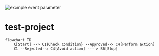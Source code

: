 ![example event parameter](https://github.com/github/docs/actions/workflows/main.yml/badge.svg?event=pull_request)

# test-project


```mermaid
flowchart TD
    C[Start] --> C1{Check Condition} --Approved--> C4[Perform action]
    C1 --Rejected--> C4[Avoid action] ----> B6[Stop]

```
